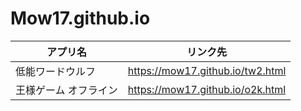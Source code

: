 # Mow17.github.io

| アプリ名 | リンク先 |
| ----- | ----- |
| 低能ワードウルフ | https://mow17.github.io/tw2.html |
| 王様ゲーム オフライン | https://mow17.github.io/o2k.html |
